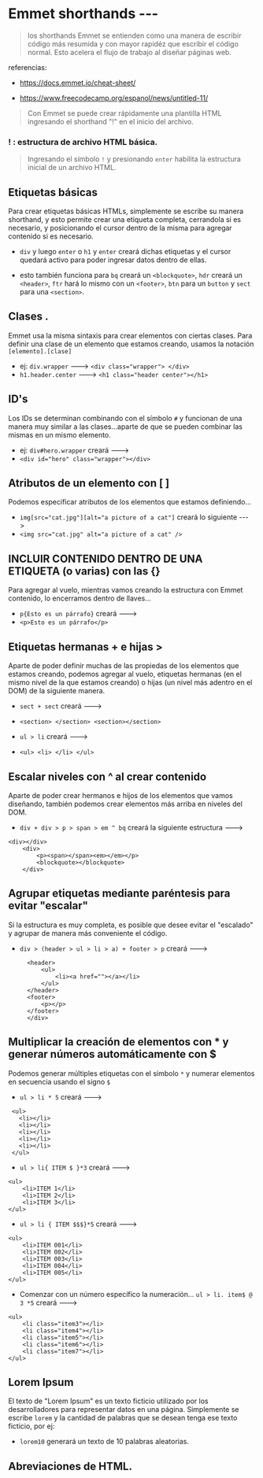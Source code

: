 # Emmet shorthands ---
> los shorthands Emmet se entienden como una manera de escribir código más resumida y con mayor rapidéz que escribir el código normal. Esto acelera el flujo de trabajo al diseñar páginas web.

referencias:
* https://docs.emmet.io/cheat-sheet/

* https://www.freecodecamp.org/espanol/news/untitled-11/


> Con Emmet se puede crear rápidamente una plantilla HTML ingresando el shorthand "!" en el inicio del archivo.

### ! : estructura de archivo HTML básica.
> Ingresando el símbolo `!` y presionando `enter` habilita la estructura inicial de un archivo HTML.


## Etiquetas básicas

Para crear etiquetas básicas HTMLs, simplemente se escribe su manera shorthand, y esto permite crear una etiqueta completa, cerrandola si es necesario, y posicionando el cursor dentro de la misma para agregar contenido si es necesario.

* `div` y luego `enter` o `h1` y `enter` creará dichas etiquetas y el cursor quedará activo para poder ingresar datos dentro de ellas.

* esto también funciona para `bq` creará un `<blockquote>`, `hdr` creará un `<header>`, `ftr` hará lo mismo con un `<footer>`, `btn` para un `button` y `sect` para una `<section>`.
  

## Clases .

Emmet usa la misma sintaxis para crear elementos con ciertas clases. Para definir una clase de un elemento que estamos creando, usamos la notación `[elemento].[clase]`

* ej: `div.wrapper` ---> `<div class="wrapper"> </div>`
* `h1.header.center` ---> `<h1 class="header center"></h1>` 
  


## ID's #

Los IDs se determinan combinando con el símbolo `#` y funcionan de una manera muy similar a las clases...aparte de que se pueden combinar las mismas en un mismo elemento.

* ej: `div#hero.wrapper` creará --->
* `<div id="hero" class="wrapper"></div>`


## Atributos de un elemento con [ ]


Podemos especificar atributos de los elementos que estamos definiendo...

* `img[src="cat.jpg"][alt="a picture of a cat"]` creará lo siguiente --->
*  `<img src="cat.jpg" alt="a picture of a cat" />`
  

## INCLUIR CONTENIDO DENTRO DE UNA ETIQUETA (o varias) con las {}

Para agregar al vuelo, mientras vamos creando la estructura con Emmet contenido, lo encerramos dentro de llaves...

* `p{Esto es un párrafo}` creará --->
* `<p>Esto es un párrafo</p>`


## Etiquetas hermanas + e hijas >

Aparte de poder definir muchas de las propiedas de los elementos que estamos creando, podemos agregar al vuelo, etiquetas hermanas (en el mismo nivel de la que estamos creando) o hijas (un nivel más adentro en el DOM) de la siguiente manera.

* `sect + sect` creará --->
* `<section> </section> <section></section>`


* `ul > li` creará ---> 
* `<ul> <li> </li> </ul>`


## Escalar niveles con ^ al crear contenido

Aparte de poder crear hermanos e hijos de los elementos que vamos diseñando, también podemos crear elementos más arriba en niveles del DOM.

* `div + div > p > span > em ^ bq` creará la siguiente estructura --->

```
<div></div>
    <div> 
        <p><span></span><em></em></p>
        <blockquote></blockquote>
    </div>
```

## Agrupar etiquetas mediante paréntesis para evitar "escalar"

Si la estructura es muy completa, es posible que desee evitar el "escalado" y agrupar de manera más conveniente el código.

* `div > (header > ul > li > a) + footer > p` creará --->
  
  ```<div>
    <header>
        <ul>
            <li><a href=""></a></li>
        </ul>
    </header>
    <footer>
        <p></p>
    </footer>
    </div>
    ```

## Multiplicar la creación de elementos con  * y generar números automáticamente con $

Podemos generar múltiples etiquetas con el símbolo `*` y numerar elementos en secuencia usando el signo `$`

* `ul > li * 5` creará --->
 ``` 
  <ul>
    <li></li>
    <li></li>
    <li></li>
    <li></li>
    <li></li>
  </ul>
  ```

* `ul > li{ ITEM $ }*3` creará --->
```
<ul>
    <li>ITEM 1</li>
    <li>ITEM 2</li>
    <li>ITEM 3</li>
</ul>
```

* `ul > li { ITEM $$$}*5` creará --->
```
<ul>
    <li>ITEM 001</li>
    <li>ITEM 002</li>
    <li>ITEM 003</li>
    <li>ITEM 004</li>
    <li>ITEM 005</li>
</ul>
```
* Comenzar con un número específico la numeración...
`ul > li. item$ @ 3 *5` creará --->
```
<ul>
    <li class="item3"></li>
    <li class="item4"></li>
    <li class="item5"></li>
    <li class="item6"></li>
    <li class="item7"></li>
</ul>
```

## Lorem Ipsum

El texto de "Lorem Ipsum" es un texto ficticio utilizado por los desarrolladores para representar datos en una página. Simplemente se escribe `lorem` y la cantidad de palabras que se desean tenga ese texto ficticio, por ej:
* `lorem10` generará un texto de 10 palabras aleatorias.



## Abreviaciones de HTML.


